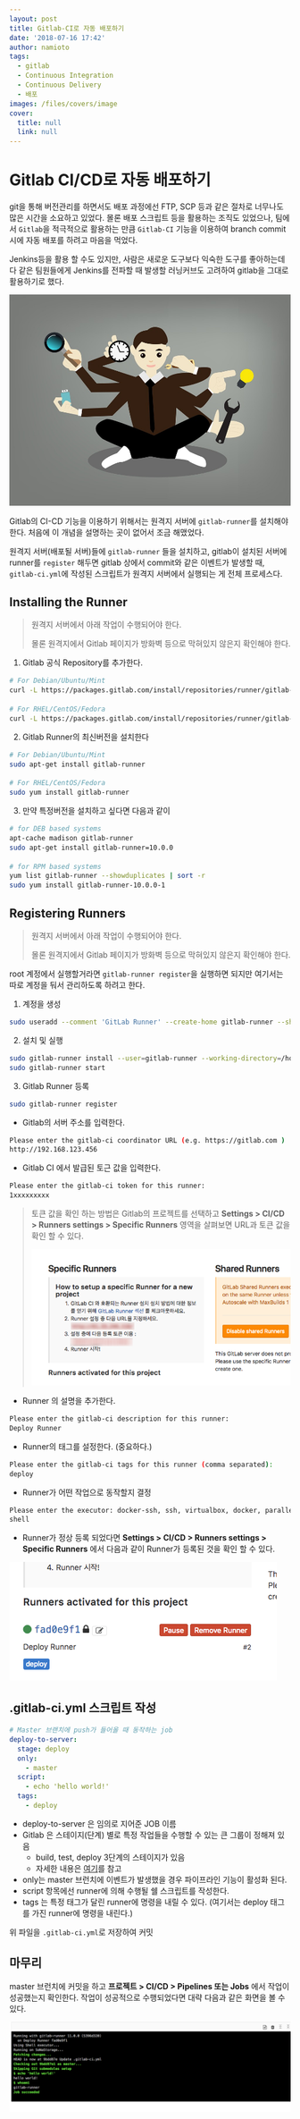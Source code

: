 ```yaml
---
layout: post
title: Gitlab-CI로 자동 배포하기
date: '2018-07-16 17:42'
author: namioto
tags:
  - gitlab
  - Continuous Integration
  - Continuous Delivery
  - 배포
images: /files/covers/image
cover:
  title: null
  link: null
---
```


# Gitlab CI/CD로 자동 배포하기
git을 통해 버전관리를 하면서도 배포 과정에선 FTP, SCP 등과 같은 절차로 너무나도 많은 시간을 소요하고 있었다.
몰론 배포 스크립트 등을 활용하는 조직도 있었으나, 팀에서 `Gitlab`을 적극적으로 활용하는 만큼 `Gitlab-CI` 기능을 이용하여 branch commit시에 자동 배포를 하려고 마음을 먹었다.

Jenkins등을 활용 할 수도 있지만, 사람은 새로운 도구보다 익숙한 도구를 좋아하는데다 같은 팀원들에게 Jenkins를 전파할 때 발생할 러닝커브도 고려하여 gitlab을 그대로 활용하기로 했다.

![풀스택이 인기라지만...](/files/images/2018/07/multi-tasking.png)

Gitlab의 CI-CD 기능을 이용하기 위해서는 원격지 서버에 `gitlab-runner`를 설치해야한다.
처음에 이 개념을 설명하는 곳이 없어서 조금 해맸었다.

원격지 서버(배포될 서버)들에 `gitlab-runner` 들을 설치하고,
gitlab이 설치된 서버에 runner를 `register` 해두면 gitlab 상에서 commit와 같은 이벤트가 발생할 때, `gitlab-ci.yml`에 작성된 스크립트가 원격지 서버에서 실행되는 게 전체 프로세스다.


## Installing the Runner
> 원격지 서버에서 아래 작업이 수행되어야 한다.
>
> 몰론 원격지에서 Gitlab 페이지가 방화벽 등으로 막혀있지 않은지 확인해야 한다.

1. Gitlab 공식 Repository를 추가한다.
```sh
# For Debian/Ubuntu/Mint
curl -L https://packages.gitlab.com/install/repositories/runner/gitlab-runner/script.deb.sh | sudo bash

# For RHEL/CentOS/Fedora
curl -L https://packages.gitlab.com/install/repositories/runner/gitlab-runner/script.rpm.sh | sudo bash
```

2. Gitlab Runner의 최신버전을 설치한다
```sh
# For Debian/Ubuntu/Mint
sudo apt-get install gitlab-runner

# For RHEL/CentOS/Fedora
sudo yum install gitlab-runner
```
3. 만약 특정버전을 설치하고 싶다면 다음과 같이
```sh
# for DEB based systems
apt-cache madison gitlab-runner
sudo apt-get install gitlab-runner=10.0.0

# for RPM based systems
yum list gitlab-runner --showduplicates | sort -r
sudo yum install gitlab-runner-10.0.0-1
```

## Registering Runners
> 원격지 서버에서 아래 작업이 수행되어야 한다.
>
> 몰론 원격지에서 Gitlab 페이지가 방화벽 등으로 막혀있지 않은지 확인해야 한다.

root 계정에서 실행할거라면 `gitlab-runner register`을 실행하면 되지만 여기서는 따로 계정을 둬서 관리하도록 하려고 한다.

1. 계정을 생성
```sh
sudo useradd --comment 'GitLab Runner' --create-home gitlab-runner --shell /bin/bash
```

2. 설치 및 실행
```sh
sudo gitlab-runner install --user=gitlab-runner --working-directory=/home/gitlab-runner
sudo gitlab-runner start
```

3. Gitlab Runner 등록
  ```sh
  sudo gitlab-runner register
  ```
  - Gitlab의 서버 주소를 입력한다.
  ```sh
  Please enter the gitlab-ci coordinator URL (e.g. https://gitlab.com )
http://192.168.123.456
  ```
  - Gitlab CI 에서 발급된 토근 값을 입력한다.
  ```sh
  Please enter the gitlab-ci token for this runner:
  1xxxxxxxxx
  ```
> 토큰 값을 확인 하는 방법은 Gitlab의 프로젝트를 선택하고 **Settings > CI/CD > Runners settings > Specific Runners** 영역을 살펴보면 URL과 토큰 값을 확인 할 수 있다.
>
> ![gitlab-ci-token](/files/images/2018/07/gitlab-ci-token.png)

- Runner 의 설명을 추가한다.
```sh
Please enter the gitlab-ci description for this runner:
Deploy Runner
```

- Runner의 태그를 설정한다. (중요하다.)
```sh
Please enter the gitlab-ci tags for this runner (comma separated):
deploy
```

- Runner가 어떤 작업으로 동작할지 결정
```sh
Please enter the executor: docker-ssh, ssh, virtualbox, docker, parallels, shell, docker+machine, docker-ssh+machine, kubernetes:
shell
```
- Runner가 정상 등록 되었다면 **Settings > CI/CD > Runners settings > Specific Runners** 에서 다음과 같이 Runner가 등록된 것을 확인 할 수 있다.

![Runner가 등록된 모습](/files/images/2018/07/gitlab-runner-added.png)

## .gitlab-ci.yml 스크립트 작성
```yml
# Master 브랜치에 push가 들어올 때 동작하는 job
deploy-to-server:
  stage: deploy
  only:
    - master
  script:
    - echo 'hello world!'
  tags:
    - deploy
```

- deploy-to-server 은 임의로 지어준 JOB 이름
- Gitlab 은 스테이지(단계) 별로 특정 작업들을 수행할 수 있는 큰 그룹이 정해져 있음
  - build, test, deploy 3단계의 스테이지가 있음
  - 자세한 내용은 [여기](https://docs.gitlab.com/ee/ci/yaml/README.html#stages)를 참고
- only는 master 브런치에 이벤트가 발생했을 경우 파이프라인 기능이 활성화 된다.
- script 항목에선 runner에 의해 수행될 쉘 스크립트를 작성한다.
- tags 는 특정 태그가 달린 runner에 명령을 내릴 수 있다. (여기서는 deploy 태그를 가진 runner에 명령을 내린다.)

위 파일을 `.gitlab-ci.yml`로 저장하여 커밋


## 마무리
master 브런치에 커밋을 하고 **프로젝트 > CI/CD > Pipelines 또는 Jobs** 에서 작업이 성공했는지 확인한다.
작업이 성공적으로 수행되었다면 대략 다음과 같은 화면을 볼 수 있다.

![작업이 정상적으로 수행 된 모습](/files/images/2018/07/gitlab-runner-result.png)
